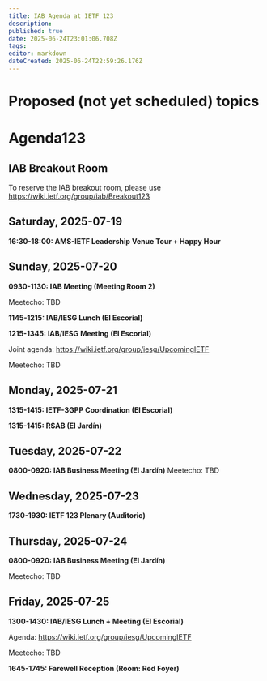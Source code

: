 ```yaml
---
title: IAB Agenda at IETF 123
description: 
published: true
date: 2025-06-24T23:01:06.708Z
tags: 
editor: markdown
dateCreated: 2025-06-24T22:59:26.176Z
---
```


# Proposed (not yet scheduled) topics


# Agenda123

## IAB Breakout Room

To reserve the IAB breakout room, please use https://wiki.ietf.org/group/iab/Breakout123
 
## Saturday, 2025-07-19

**16:30-18:00: AMS-IETF Leadership Venue Tour + Happy Hour**




## Sunday, 2025-07-20

**0930-1130: IAB Meeting (Meeting Room 2)**

Meetecho: TBD




**1145-1215: IAB/IESG Lunch (El Escorial)**

**1215-1345: IAB/IESG Meeting (El Escorial)** 

Joint agenda: https://wiki.ietf.org/group/iesg/UpcomingIETF

Meetecho: TBD




## Monday, 2025-07-21

**1315-1415: IETF-3GPP Coordination (El Escorial)**

**1315-1415: RSAB (El Jardín)**

## Tuesday, 2025-07-22

**0800-0920: IAB Business Meeting (El Jardín)**
Meetecho: TBD


## Wednesday, 2025-07-23

**1730-1930: IETF 123 Plenary (Auditorio)**

## Thursday, 2025-07-24

**0800-0920: IAB Business Meeting (El Jardín)**

Meetecho: TBD


## Friday, 2025-07-25

**1300-1430: IAB/IESG Lunch + Meeting (El Escorial)** 

Agenda: https://wiki.ietf.org/group/iesg/UpcomingIETF

Meetecho: TBD

**1645-1745: Farewell Reception (Room: Red Foyer)**



